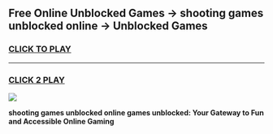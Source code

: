 
## Free Online Unblocked Games → shooting games unblocked online → Unblocked Games
<h3>
<a href="https://premium.freeplayer.one?title=shooting_games_unblocked_online&ref=21F">CLICK TO PLAY</a></h3>
<hr>

<h3>
<a href="https://premium.freeplayer.one?title=shooting_games_unblocked_online&ref=21F">CLICK 2 PLAY</a>
  
</h3>

<a href="https://premium.freeplayer.one?title=shooting_games_unblocked_online&ref=21F/"><img src="https://clearcache.store/games.png"></a>


**shooting games unblocked online games unblocked: Your Gateway to Fun and Accessible Online Gaming**
